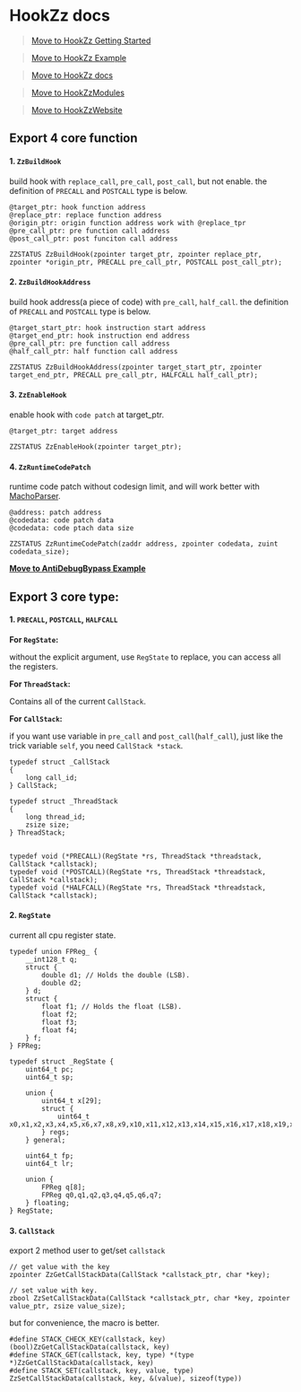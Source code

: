 # HookZz docs

> [Move to HookZz Getting Started](https://jmpews.github.io/zzpp/getting-started/)

> [Move to HookZz Example](https://jmpews.github.io/zzpp/hookzz-example/)

> [Move to HookZz docs](https://jmpews.github.io/zzpp/hookzz-docs/)

> [Move to HookZzModules](https://github.com/jmpews/HookZzModules)

> [Move to HookZzWebsite](https://jmpews.github.io/zzpp/)


## Export 4 core function

#### 1. `ZzBuildHook`

build hook with `replace_call`, `pre_call`, `post_call`, but not enable. the definition of `PRECALL` and `POSTCALL` type is below.

```
@target_ptr: hook function address
@replace_ptr: replace function address
@origin_ptr: origin function address work with @replace_tpr
@pre_call_ptr: pre function call address
@post_call_ptr: post funciton call address

ZZSTATUS ZzBuildHook(zpointer target_ptr, zpointer replace_ptr, zpointer *origin_ptr, PRECALL pre_call_ptr, POSTCALL post_call_ptr);
```

#### 2. `ZzBuildHookAddress`

build hook address(a piece of code) with `pre_call`, `half_call`. the definition of `PRECALL` and `POSTCALL` type is below.

```
@target_start_ptr: hook instruction start address
@target_end_ptr: hook instruction end address
@pre_call_ptr: pre function call address
@half_call_ptr: half function call address

ZZSTATUS ZzBuildHookAddress(zpointer target_start_ptr, zpointer target_end_ptr, PRECALL pre_call_ptr, HALFCALL half_call_ptr);
```

#### 3. `ZzEnableHook`

enable hook with `code patch` at target_ptr.

```
@target_ptr: target address

ZZSTATUS ZzEnableHook(zpointer target_ptr);
```

#### 4. `ZzRuntimeCodePatch`

runtime code patch without codesign limit, and will work better with [MachoParser](https://github.com/jmpews/MachoParser).

```
@address: patch address
@codedata: code patch data
@codedata: code ptach data size

ZZSTATUS ZzRuntimeCodePatch(zaddr address, zpointer codedata, zuint codedata_size);
```

**[Move to AntiDebugBypass Example](https://github.com/jmpews/HookZzModules/blob/master/AntiDebugBypass/AntiDebugBypass.mm#L270)**

## Export 3 core type:

#### 1. `PRECALL`, `POSTCALL`, `HALFCALL`

**For `RegState`:**

without the explicit argument, use `RegState` to replace, you can access all the registers. 

**For `ThreadStack`:**

Contains all of the current `CallStack`.


**For `CallStack`:**

if you want use variable in `pre_call` and `post_call`(`half_call`), just like the trick variable `self`, you need `CallStack *stack`.

```
typedef struct _CallStack
{
    long call_id;
} CallStack;

typedef struct _ThreadStack
{
    long thread_id;
    zsize size;
} ThreadStack;


typedef void (*PRECALL)(RegState *rs, ThreadStack *threadstack, CallStack *callstack);
typedef void (*POSTCALL)(RegState *rs, ThreadStack *threadstack, CallStack *callstack);
typedef void (*HALFCALL)(RegState *rs, ThreadStack *threadstack, CallStack *callstack);

```

#### 2. `RegState`

current all cpu register state.

```
typedef union FPReg_ {
    __int128_t q;
    struct {
        double d1; // Holds the double (LSB).
        double d2;
    } d;
    struct {
        float f1; // Holds the float (LSB).
        float f2;
        float f3;
        float f4;
    } f;
} FPReg;

typedef struct _RegState {
    uint64_t pc;
    uint64_t sp;

    union {
        uint64_t x[29];
        struct {
            uint64_t x0,x1,x2,x3,x4,x5,x6,x7,x8,x9,x10,x11,x12,x13,x14,x15,x16,x17,x18,x19,x20,x21,x22,x23,x24,x25,x26,x27,x28;
        } regs;
    } general;

    uint64_t fp;
    uint64_t lr;

    union {
        FPReg q[8];
        FPReg q0,q1,q2,q3,q4,q5,q6,q7;
    } floating;
} RegState;
```

#### 3. `CallStack`

export 2 method user to get/set `callstack`

```
// get value with the key
zpointer ZzGetCallStackData(CallStack *callstack_ptr, char *key);

// set value with key.
zbool ZzSetCallStackData(CallStack *callstack_ptr, char *key, zpointer value_ptr, zsize value_size);
```

but for convenience, the macro is better.

```
#define STACK_CHECK_KEY(callstack, key) (bool)ZzGetCallStackData(callstack, key)
#define STACK_GET(callstack, key, type) *(type *)ZzGetCallStackData(callstack, key)
#define STACK_SET(callstack, key, value, type) ZzSetCallStackData(callstack, key, &(value), sizeof(type))
```
